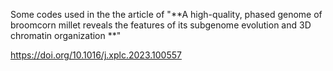 Some codes used in the the article of "**A high-quality, phased genome of broomcorn millet reveals the features of its subgenome evolution and 3D chromatin organization **"

https://doi.org/10.1016/j.xplc.2023.100557
